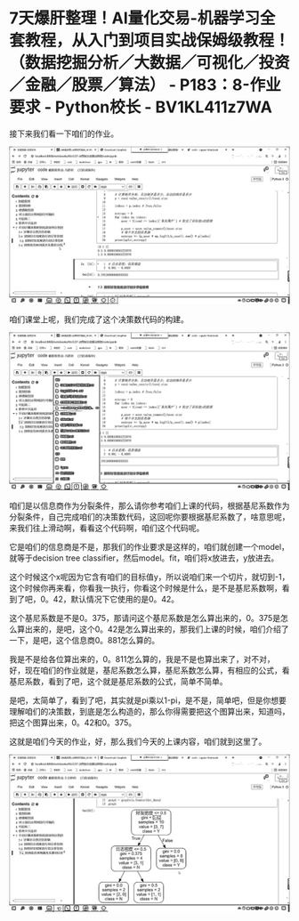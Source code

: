 # 7天爆肝整理！AI量化交易-机器学习全套教程，从入门到项目实战保姆级教程！（数据挖掘分析／大数据／可视化／投资／金融／股票／算法） - P183：8-作业要求 - Python校长 - BV1KL411z7WA

接下来我们看一下咱们的作业。

![](img/a579dd9f6d03e94dd1a29b041cd1f2f3_1.png)

咱们课堂上呢，我们完成了这个决策数代码的构建。

![](img/a579dd9f6d03e94dd1a29b041cd1f2f3_3.png)

咱们是以信息商作为分裂条件，那么请你参考咱们上课的代码，根据基尼系数作为分裂条件，自己完成咱们的决策数代码，这回呢你要根据基尼系数了，啥意思呢，来我们往上滑动啊，看看这个代码啊，咱们这个代码呢。

它是咱们的信息商是不是，那我们的作业要求是这样的，咱们就创建一个model，就等于decision tree classifier，然后model。fit，咱们将x放进去，y放进去。

这个时候这个x呢因为它含有咱们的目标值y，所以说咱们来一个切片，就切到-1，这个时候你再来看，你看我一执行，你看这个时候是什么，是不是基尼系数啊，看到了吧，0。42，默认情况下它使用的是0。42。

这个基尼系数是不是0。375，那请问这个基尼系数是怎么算出来的，0。375是怎么算出来的，是吧，这个0。42是怎么算出来的，那我们上课的时候，咱们介绍了一下，是吧，这个信息商0。881怎么算的。

我是不是给各位算出来的，0。811怎么算的，我是不是也算出来了，对不对，好，现在咱们的作业就是，基尼系数怎么算，基尼系数怎么算，有相应的公式，看基尼系数，看到了吧，这个就是基尼系数的公式，简单不简单。

是吧，太简单了，看到了吧，其实就是pi乘以1-pi，是不是，简单吧，但是你想要理解咱们的决策数，到底是怎么构造的，那么你得需要把这个图算出来，知道吗，把这个图算出来，0。42和0。375。

这就是咱们今天的作业，好，那么我们今天的上课内容，咱们就到这里了。

![](img/a579dd9f6d03e94dd1a29b041cd1f2f3_5.png)